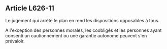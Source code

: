 Article L626-11
----
Le jugement qui arrête le plan en rend les dispositions opposables à tous.

A l'exception des personnes morales, les coobligés et les personnes ayant
consenti un cautionnement ou une garantie autonome peuvent s'en prévaloir.
